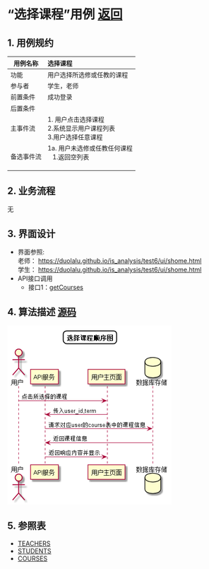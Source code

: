 # “选择课程”用例 [返回](../README.md)

## 1. 用例规约

|用例名称|选择课程|
|-------|:-------------|
|功能|用户选择所选修或任教的课程|
|参与者|学生，老师|
|前置条件| 成功登录|
|后置条件||
|主事件流| 1. 用户点击选择课程<br/>2.系统显示用户课程列表<br/>3.用户选择任意课程|
|备选事件流|1a. 用户未选修或任教任何课程 <br/>&nbsp;&nbsp; 1.返回空列表 <br/> &nbsp;&nbsp;|

## 2. 业务流程
无

## 3. 界面设计
- 界面参照:<br>老师： https://duolalu.github.io/is_analysis/test6/ui/shome.html <br>学生： https://duolalu.github.io/is_analysis/test6/ui/shome.html
- API接口调用
    - 接口1：[getCourses](../接口/getCourses.md)

## 4. 算法描述 [源码](../顺序图/选择课程.puml)
![选择课程](../images/顺序图/选择课程.png)
    
## 5. 参照表
- [TEACHERS](../数据库设计.md/#TEACHERS)
- [STUDENTS](../数据库设计.md/#STUDENTS)
- [COURSES](../数据库设计.md/#COURSES)
